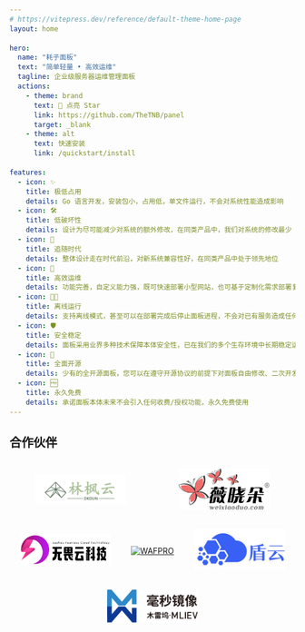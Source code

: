 ```yaml
---
# https://vitepress.dev/reference/default-theme-home-page
layout: home

hero:
  name: "耗子面板"
  text: "简单轻量 • 高效运维"
  tagline: 企业级服务器运维管理面板
  actions:
    - theme: brand
      text: 🌟 点亮 Star
      link: https://github.com/TheTNB/panel
      target: _blank
    - theme: alt
      text: 快速安装
      link: /quickstart/install

features:
  - icon: ✨
    title: 极低占用
    details: Go 语言开发，安装包小，占用低，单文件运行，不会对系统性能造成影响
  - icon: 🛠
    title: 低破坏性
    details: 设计为尽可能减少对系统的额外修改，在同类产品中，我们对系统的修改最少
  - icon: 📅
    title: 追随时代
    details: 整体设计走在时代前沿，对新系统兼容性好，在同类产品中处于领先地位
  - icon: 🚀
    title: 高效运维
    details: 功能完善，自定义能力强，既可快速部署小型网站，也可基于定制化需求部署复杂应用
  - icon: ⛓️‍💥
    title: 离线运行
    details: 支持离线模式，甚至可以在部署完成后停止面板进程，不会对已有服务造成任何影响
  - icon: 🛡
    title: 安全稳定
    details: 面板采用业界多种技术保障本体安全性，已在我们的多个生存环境中长期稳定运行
  - icon: 💽
    title: 全面开源
    details: 少有的全开源面板，您可以在遵守开源协议的前提下对面板自由修改、二次开发
  - icon: 🆓
    title: 永久免费
    details: 承诺面板本体未来不会引入任何收费/授权功能，永久免费使用
---
```


## 合作伙伴

<div style="display: flex; justify-content: space-around; align-items: center; flex-wrap: wrap;">
    <a href="https://www.dkdun.cn/aff/MQZZNVHQ" style="padding: 1rem;">
      <img width="160" src="/.github/assets/dk.png" alt="林枫云">
    </a>
    <a href="https://www.weixiaoduo.com/" style="padding: 1rem;">
      <img width="160" src="/.github/assets/wxd.png" alt="微晓朵">
    </a>
    <a href="https://su.sctes.com/register?code=8st689ujpmm2p" style="padding: 1rem;">
      <img width="160" src="/.github/assets/sctes.png" alt="无畏云加速">
    </a>
    <a href="https://su.sctes.com/register?code=8st689ujpmm2p">
      <img width="160" src="/.github/assets/wafpro.png" alt="WAFPRO" style="padding: 1rem;">
    </a>
    <a href="https://scdn.ddunyun.com/">
      <img width="160" src="/.github/assets/ddunyun.png" alt="盾云SCDN" style="padding: 1rem;">
    </a>
    <a href="https://1ms.run" style="padding: 1rem;">
      <img width="160" src="/.github/assets/1ms.svg" alt="毫秒镜像提供经过审核的 Docker 镜像加速服务">
    </a>
</div>
